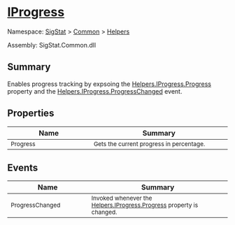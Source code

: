 # [IProgress](./IProgress.md)

Namespace: [SigStat]() > [Common](./../README.md) > [Helpers](./README.md)

Assembly: SigStat.Common.dll

## Summary
Enables progress tracking by expsoing the [Helpers.IProgress.Progress](https://github.com/hargitomi97/sigstat/blob/master/docs/md/SigStat/Common/Helpers/IProgress.md) property and the [Helpers.IProgress.ProgressChanged](https://github.com/hargitomi97/sigstat/blob/master/docs/md/SigStat/Common/Helpers/IProgress.md) event.

## Properties

| Name | Summary | 
| --- | --- | 
| <sub>Progress</sub><img width=200 unselectable="on"/>  | <sub>Gets the current progress in percentage.</sub><img width=200 unselectable="on"/>  | <br>


## Events

| Name | Summary | 
| --- | --- | 
| <sub>ProgressChanged</sub><img width=200 unselectable="on"/>  | <sub>Invoked whenever the [Helpers.IProgress.Progress](https://github.com/hargitomi97/sigstat/blob/master/docs/md/SigStat/Common/Helpers/IProgress.md) property is changed.</sub><img width=200 unselectable="on"/>  | <br>


